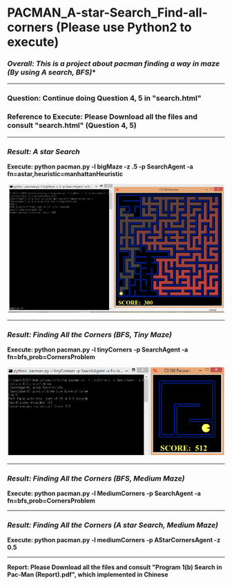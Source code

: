 # PACMAN_A-star-Search_Find-all-corners (Please use Python2 to execute)

### **Overall: This is a project about pacman finding a way in maze (By using A* search, BFS)**

---

### **Question: Continue doing Question 4, 5 in "search.html"**

### **Reference to Execute: Please Download all the files and consult "search.html" (Question 4, 5)**

---

### ***Result: A star Search***

**Execute: python pacman.py -l bigMaze -z .5 -p SearchAgent -a fn=astar,heuristic=manhattanHeuristic**

![image](https://github.com/KBLin1996/PACMAN_A-star-Search_Find-all-corners/blob/master/Astar%20Search.PNG)

---

### ***Result: Finding All the Corners (BFS, Tiny Maze)***

**Execute: python pacman.py -l tinyCorners -p SearchAgent -a fn=bfs,prob=CornersProblem**

![image](https://github.com/KBLin1996/PACMAN_A-star-Search_Find-all-corners/blob/master/Finding%20All%20the%20Corners%20(BFS%2CTiny).PNG)

---

### ***Result: Finding All the Corners (BFS, Medium Maze)***

**Execute: python pacman.py -l MediumCorners -p SearchAgent -a fn=bfs,prob=CornersProblem**

---

### ***Result: Finding All the Corners (A star Search, Medium Maze)***

**Execute: python pacman.py -l mediumCorners -p AStarCornersAgent -z 0.5**

---

**Report: Please Download all the files and consult "Program 1(b) Search in Pac-Man (Report).pdf", which implemented in Chinese**
